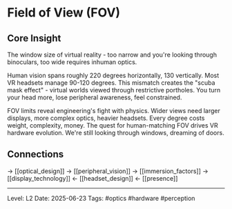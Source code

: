# Field of View (FOV)

## Core Insight
The window size of virtual reality - too narrow and you're looking through binoculars, too wide requires inhuman optics.

Human vision spans roughly 220 degrees horizontally, 130 vertically. Most VR headsets manage 90-120 degrees. This mismatch creates the "scuba mask effect" - virtual worlds viewed through restrictive portholes. You turn your head more, lose peripheral awareness, feel constrained.

FOV limits reveal engineering's fight with physics. Wider views need larger displays, more complex optics, heavier headsets. Every degree costs weight, complexity, money. The quest for human-matching FOV drives VR hardware evolution. We're still looking through windows, dreaming of doors.

## Connections
→ [[optical_design]]
→ [[peripheral_vision]]
→ [[immersion_factors]]
→ [[display_technology]]
← [[headset_design]]
← [[presence]]

---
Level: L2
Date: 2025-06-23
Tags: #optics #hardware #perception